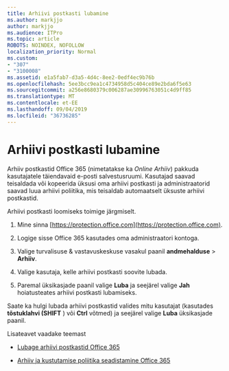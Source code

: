 ```yaml
---
title: Arhiivi postkasti lubamine
ms.author: markjjo
author: markjjo
ms.audience: ITPro
ms.topic: article
ROBOTS: NOINDEX, NOFOLLOW
localization_priority: Normal
ms.custom:
- "307"
- "3100008"
ms.assetid: e1a5fab7-d3a5-4d4c-8ee2-0edf4ec9b76b
ms.openlocfilehash: 5ee3bcc9ea1c4734958d5c404ce89e2bda6f5e63
ms.sourcegitcommit: a256e8680379c006287ae30996763051c4d9ff85
ms.translationtype: MT
ms.contentlocale: et-EE
ms.lasthandoff: 09/04/2019
ms.locfileid: "36736285"
---
```

# <a name="enable-an-archive-mailbox"></a>Arhiivi postkasti lubamine

Arhiiv postkastid Office 365 (nimetatakse ka *Online Arhiiv*) pakkuda kasutajatele täiendavaid e-posti salvestusruumi. Kasutajad saavad teisaldada või kopeerida üksusi oma arhiivi postkasti ja administraatorid saavad luua arhiivi poliitika, mis teisaldab automaatselt üksuste arhiivi postkastid.
  
Arhiivi postkasti loomiseks toimige järgmiselt.
  
1. Mine sinna [https://protection.office.com](https://protection.office.com).

2. Logige sisse Office 365 kasutades oma administraatori kontoga.

3. Valige turvalisuse &amp; vastavuskeskuse vasakul paanil **andmehalduse** \> **Arhiiv**.

4. Valige kasutaja, kelle arhiivi postkasti soovite lubada.

5. Paremal üksikasjade paanil valige **Luba** ja seejärel valige **Jah** hoiatusteates arhiivi postkasti lubamiseks.

Saate ka hulgi lubada arhiivi postkastid valides mitu kasutajat (kasutades **tõstuklahvi (SHIFT** ) või **Ctrl** võtmed) ja seejärel valige **Luba** üksikasjade paanil.
  
Lisateavet vaadake teemast
  
- [Lubage arhiivi postkastid Office 365](https://docs.microsoft.com/office365/securitycompliance/enable-archive-mailboxes)

- [Arhiiv ja kustutamise poliitika seadistamine Office 365](https://docs.microsoft.com//office365/securitycompliance/set-up-an-archive-and-deletion-policy-for-mailboxes)
